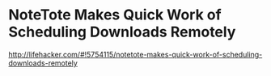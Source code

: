<!--
id: 3204916383
link: http://kevinisom.info/post/3204916383/notetote-makes-quick-work-of-scheduling-downloads
slug: notetote-makes-quick-work-of-scheduling-downloads
date: Thu Feb 10 2011 11:25:53 GMT+1300 (NZDT)
raw: {"blog_name":"kevinisom","id":3204916383,"post_url":"http://kevinisom.info/post/3204916383/notetote-makes-quick-work-of-scheduling-downloads","slug":"notetote-makes-quick-work-of-scheduling-downloads","type":"link","date":"2011-02-09 22:25:53 GMT","timestamp":1297290353,"state":"published","format":"html","reblog_key":"KdgIjvS4","tags":[],"short_url":"http://tmblr.co/Zw68Yy2-1oIV","highlighted":[],"feed_item":"http://lifehacker.com/#!5754115/notetote-makes-quick-work-of-scheduling-downloads-remotely","from_feed_id":"650234","note_count":0,"title":"NoteTote Makes Quick Work of Scheduling Downloads Remotely","url":"http://lifehacker.com/#!5754115/notetote-makes-quick-work-of-scheduling-downloads-remotely","description":""}
publish: 2011-02-010
tags: 
title: NoteTote Makes Quick Work of Scheduling Downloads Remotely
-->


NoteTote Makes Quick Work of Scheduling Downloads Remotely
==========================================================

<http://lifehacker.com/#!5754115/notetote-makes-quick-work-of-scheduling-downloads-remotely>

